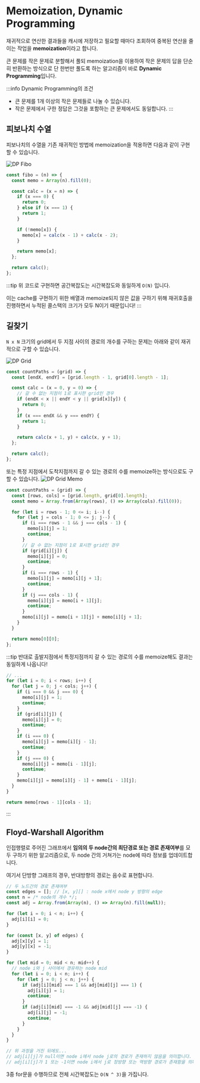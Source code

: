 # Memoization, Dynamic Programming

재귀적으로 연산한 결과들을 캐시에 저장하고 필요할 때마다 조회하여 중복된 연산을 줄이는 작업을 **memoization**이라고 합니다.

큰 문제를 작은 문제로 분할해서 풀되 memoization을 이용하여 작은 문제의 답을 단순히 반환하는 방식으로 단 한번만 풀도록 하는 알고리즘이 바로 **Dynamic Programming**입니다.

:::info Dynamic Programming의 조건

- 큰 문제를 1개 이상의 작은 문제들로 나눌 수 있습니다.
- 작은 문제에서 구한 정답은 그것을 포함하는 큰 문제에서도 동일합니다.
  :::

## 피보나치 수열

피보나치의 수열을 기존 재귀적인 방법에 memoization을 적용하면 다음과 같이 구현할 수 있습니다.

![DP Fibo](../image/dp_fibo.png)

```js
const fibo = (n) => {
  const memo = Array(n).fill(0);

  const calc = (x = n) => {
    if (x === 0) {
      return 0;
    } else if (x === 1) {
      return 1;
    }

    if (!memo[x]) {
      memo[x] = calc(x - 1) + calc(x - 2);
    }

    return memo[x];
  };

  return calc();
};
```

:::tip
위 코드로 구현하면 공간복잡도는 시간복잡도와 동일하게 `O(N)` 입니다.

이는 cache를 구현하기 위한 배열과 memoize되지 않은 값을 구하기 위해 재귀호출을 진행하면서 누적된 콜스택의 크기가 모두 N이기 때문입니다!
:::

## 길찾기

`N x N` 크기의 grid에서 두 지점 사이의 경로의 개수를 구하는 문제는 아래와 같이 재귀적으로 구할 수 있습니다.

![DP Grid](../image/dp_grid.png)

```js
const countPaths = (grid) => {
  const [endX, endY] = [grid.length - 1, grid[0].length - 1];

  const calc = (x = 0, y = 0) => {
    // 갈 수 없는 지점이 1로 표시한 grid인 경우
    if (endX < x || endY < y || grid[x][y]) {
      return 0;
    }
    if (x === endX && y === endY) {
      return 1;
    }

    return calc(x + 1, y) + calc(x, y + 1);
  };

  return calc();
};
```

또는 특정 지점에서 도착지점까지 갈 수 있는 경로의 수를 memoize하는 방식으로도 구할 수 있습니다.
![DP Grid Memo](../image/%08dp_grid_memo.png)

```js
const countPaths = (grid) => {
  const [rows, cols] = [grid.length, grid[0].length];
  const memo = Array.from(Array(rows), () => Array(cols).fill(0));

  for (let i = rows - 1; 0 <= i; i--) {
    for (let j = cols - 1; 0 <= j; j--) {
      if (i === rows - 1 && j === cols - 1) {
        memo[i][j] = 1;
        continue;
      }
      // 갈 수 없는 지점이 1로 표시한 grid인 경우
      if (grid[i][j]) {
        memo[i][j] = 0;
        continue;
      }
      if (i === rows - 1) {
        memo[i][j] = memo[i][j + 1];
        continue;
      }
      if (j === cols - 1) {
        memo[i][j] = memo[i + 1][j];
        continue;
      }
      memo[i][j] = memo[i + 1][j] + memo[i][j + 1];
    }
  }

  return memo[0][0];
};
```

:::tip
반대로 출발지점에서 특정지점까지 갈 수 있는 경로의 수를 memoize해도 결과는 동일하게 나옵니다!

```js
// ...
for (let i = 0; i < rows; i++) {
  for (let j = 0; j < cols; j++) {
    if (i === 0 && j === 0) {
      memo[i][j] = 1;
      continue;
    }
    if (grid[i][j]) {
      memo[i][j] = 0;
      continue;
    }
    if (i === 0) {
      memo[i][j] = memo[i][j - 1];
      continue;
    }
    if (j === 0) {
      memo[i][j] = memo[i - 1][j];
      continue;
    }
    memo[i][j] = memo[i][j - 1] + memo[i - 1][j];
  }
}

return memo[rows - 1][cols - 1];
```

:::

## Floyd-Warshall Algorithm

인접행렬로 주어진 그래프에서 **임의의 두 node간의 최단경로 또는 경로 존재여부**를 모두 구하기 위한 알고리즘으로, 두 node 간의 거쳐가는 node에 따라 정보를 업데이트합니다.

여기서 단방향 그래프의 경우, 반대방향의 경로는 음수로 표현합니다.

```js
// 두 노드간의 경로 존재여부
const edges = []; // [x, y][] : node x에서 node y 방향의 edge
const n = /* node의 개수 */;
const adj = Array.from(Array(n), () => Array(n).fill(null));

for (let i = 0; i < n; i++) {
  adj[i][i] = 0;
}

for (const [x, y] of edges) {
  adj[x][y] = 1;
  adj[y][x] = -1;
}

for (let mid = 0; mid < n; mid++) {
  // node i와 j 사이에서 경유하는 node mid
  for (let i = 0; i < n; i++) {
    for (let j = 0; j < n; j++) {
      if (adj[i][mid] === 1 && adj[mid][j] === 1) {
        adj[i][j] = 1;
        continue;
      }
      if (adj[i][mid] === -1 && adj[mid][j] === -1) {
        adj[i][j] = -1;
        continue;
      }
    }
  }
}

// 위 과정을 거친 뒤에도...
// adj[i][j]가 null이면 node i에서 node j로의 경로가 존재하지 않음을 의미합니다.
// adj[i][j]가 1 또는 -1이면 node i에서 j로 정방향 또는 역방향 경로가 존재함을 의미합니다.
```

3중 for문을 수행하므로 전체 시간복잡도는 `O(N ^ 3)`을 가집니다.
